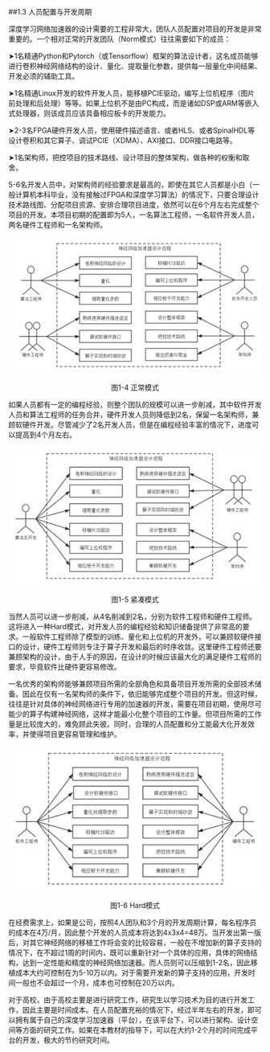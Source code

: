 ##1.3 人员配置与开发周期

<p class="content">深度学习网络加速器的设计需要的工程非常大，团队人员配置对项目的开发是非常重要的。一个相对正常的开发团队（Norm模式）往往需要如下的成员：</p>

<p class="content">➤1名精通Python和Pytorch（或Tensorflow）框架的算法设计者，这名成员能够进行卷积神经网络结构的设计、量化、提取量化参数，提供每一层量化中间结果、开发必须的辅助工具。</p>

<p class="content">➤1名精通Linux开发的软件开发人员，能移植PCIE驱动，编写上位机程序（图片前处理和后处理）等等。如果上位机不是由PC构成，而是诸如DSP或ARM等嵌入式处理器，则该成员应该具备相应板卡的开发能力。</p>

<p class="content">➤2-3名FPGA硬件开发人员，使用硬件描述语言、或者HLS、或者SpinalHDL等设计卷积和其它算子、调试PCIE（XDMA）、AXI接口、DDR接口电路等。</p>

<p class="content">➤1名架构师，把控项目的技术路线、设计项目的整体架构，做各种的权衡和取舍。</p>

<p class="content">5-6名开发人员中，对架构师的经验要求是最高的，即使在其它人员都是小白（一般计算机本科毕业，没有接触过FPGA和深度学习算法）的情况下，只要合理设计技术路线图、分配项目资源、安排合理项目进度，依然可以在6个月左右完成整个项目的开发。本项目初期的配置即为5人，一名算法工程师，一名软件开发人员，两名硬件工程师和一名架构师。</p>

![avatar](../image/imageOne/3.1.jpg)

<center><p class="pColor">图1-4 正常模式</p></center>

<p class="content">如果人员都有一定的编程经验，则整个团队的规模可以进一步削减，其中软件开发人员和算法工程师的任务合并，硬件开发人员则降低到2名，保留一名架构师，兼顾软硬件开发。尽管减少了2名开发人员，但是在编程经验丰富的情况下，进度可以提高到4个月左右。</p>

![avatar](../image/imageOne/3.2.jpg)

<center><p class="pColor">图1-5 紧凑模式</p></center>

<p class="content">当然人员可以进一步削减，从4名削减到2名，分别为软件工程师和硬件工程师。这将进入一种Hard模式，对开发人员的编程经验和知识储备提供了非常高的要求。一般软件工程师除了模型的训练、量化和上位机的开发外，可以兼顾软硬件接口的设计，硬件工程师则专注于算子开发和最后的时序收敛。这里硬件工程师还要兼顾架构的设计，由于人手的原因，在设计的时候应该最大化的满足硬件工程师的要求，毕竟软件比硬件更容易修改。</p>

<p class="content">一名优秀的架构师能够兼顾项目所需的全部角色和具备项目开发所需的全部技术储备。因此在仅有一名架构师的条件下，依旧能够完成整个项目的开发。但这时候，往往是针对具体的神经网络进行专用的加速器的开发，需要在项目初期，使用尽可能少的算子构建神经网络，这样才能最小化整个项目的工作量。但项目所需的工作量是比较庞大的，难免顾此失彼。同时，合理的人员配置和分工能最大化开发效率，并使得项目更容易管理和维护。</p>

![avatar](../image/imageOne/3.3.jpg)

<center><p class="pColor">图1-6 Hard模式</p></center>

<p class="content">在经费需求上，如果是公司，按照4人团队和3个月的开发周期计算，每名程序员的成本在4万/月，因此整个开发的人员成本将达到4x3x4=48万。当开发出第一版后，对其它神经网络的移植工作将会变的比较容易，一般在不增加新的算子支持的情况下，在不超过1周的时间内，既可以重新针对一个具体的应用，具体的网络结构，达到一定性能和精度的神经网络加速器。而人员则可以压缩到1-2名，因此移植成本大约可控制在为5-10万以内。对于需要开发新的算子支持的应用，开发时间一般也不会超过一个月，成本也可控制在20万以内。</p>

<p class="content">对于高校，由于高校主要是进行研究工作，研究生以学习技术为目的进行开发工作，因此主要是时间成本。在人员配置充裕的情况下，经过半年左右的开发，即可以拥有属于自己的深度学习加速器（平台），在该平台下，可以进行架构、设计空间等方面的研究工作。如果在本教材的指导下，可以在大约1-2个月的时间完成平台的开发，极大的节约研究时间。</p>
